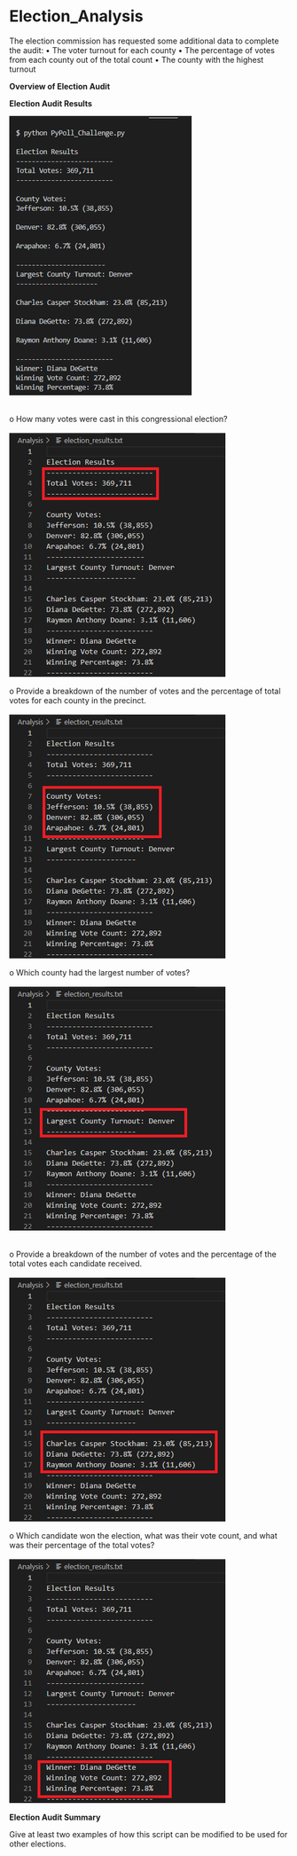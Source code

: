 # Election_Analysis

The election commission has requested some additional data to complete the audit:
•	The voter turnout for each county
•	The percentage of votes from each county out of the total count
•	The county with the highest turnout


**Overview of Election Audit**


**Election Audit Results**

 ![D1_Election_Results](analysis/D1_Election_Results.png)<br><br>

   o	How many votes were cast in this congressional election?<br><br>
 ![Total_Votes_Election_Results](analysis/Total_Votes_Election_Results.png)

        
   o	Provide a breakdown of the number of votes and the percentage of total votes for each county in the precinct.<br><br>
 ![Breakdown_Votes_Election_Results](analysis/Breakdown_Votes_Election_Results.png)
        
   o	Which county had the largest number of votes?<br><br>
![Largest_County_Election_Results](analysis/Largest_County_Election_Results.png)<br><br>
        
   o	Provide a breakdown of the number of votes and the percentage of the total votes each candidate received.<br><br>
![Candidates_Votes_Election_Results](analysis/Candidates_Votes_Election_Results.png)
       
   o	Which candidate won the election, what was their vote count, and what was their percentage of the total votes?<br><br>
![Winner_Votes_Election_Results](analysis/Winner_Votes_Election_Results.png)



**Election Audit Summary**

Give at least two examples of how this script can be modified to be used for other elections.
